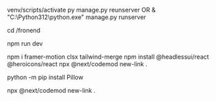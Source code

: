 venv/scripts/activate
py manage.py reunserver OR
& "C:\Python312\python.exe" manage.py runserver

cd /fronend

npm run dev

npm i framer-motion clsx tailwind-merge
npm install @headlessui/react @heroicons/react
npx @next/codemod new-link .
    
python -m pip install Pillow

npx @next/codemod new-link .